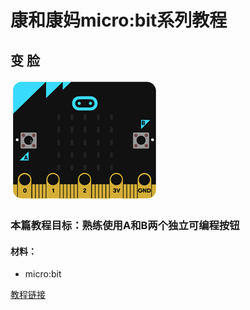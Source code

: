 # 康和康妈micro:bit系列教程 

## 变 脸


![变脸](https://github.com/ihuanglei/pxt-ylwl-tutorials/blob/master/microbit/assets/button.gif?raw=true)


### 本篇教程目标：熟练使用A和B两个独立可编程按钮

#### 材料：
* micro:bit

[教程链接](http://t.cn/AiQAMBqs)